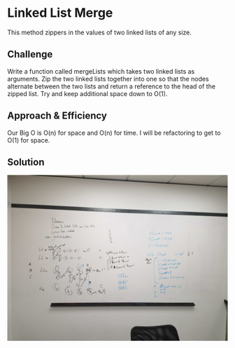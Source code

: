# Linked List Merge
This method zippers in the values of two linked lists of any size.

## Challenge
Write a function called mergeLists which takes two linked lists as arguments. Zip the two linked lists together into one so that the nodes alternate between the two lists and return a reference to the head of the zipped list. Try and keep additional space down to O(1).

## Approach & Efficiency
Our Big O is O(n) for space and O(n) for time. 
I will be refactoring to get to O(1) for space.

## Solution
![alt text](https://github.com/cmorto02/data-structures-and-algorithms/blob/master/code-challenges/challenges/LListMerge/LLMerge/LLMerge/images/20190327_135604.jpg)
